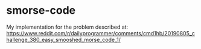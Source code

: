 # smorse-code
My implementation for the problem described at:
https://www.reddit.com/r/dailyprogrammer/comments/cmd1hb/20190805_challenge_380_easy_smooshed_morse_code_1/
